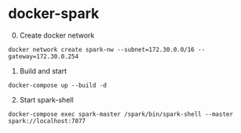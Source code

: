 # docker-spark

0. Create docker network
```
docker network create spark-nw --subnet=172.30.0.0/16 --gateway=172.30.0.254
```

1. Build and start
```
docker-compose up --build -d
```

2. Start spark-shell
```
docker-compose exec spark-master /spark/bin/spark-shell --master spark://localhost:7077
```
